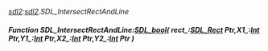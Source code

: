 _[sdl2](../../modules/sdl2/sdl2-module.md):[sdl2](../../modules/sdl2/sdl2-module.md).SDL\_IntersectRectAndLine_
##### Function SDL\_IntersectRectAndLine:[SDL_bool](../../modules/sdl2/sdl2-sdl_bool.md)( rect_:[SDL_Rect](../../modules/sdl2/sdl2-sdl_rect.md) Ptr,X1_:[Int](../../modules/wonkey/wonkey-types-int.md) Ptr,Y1_:[Int](../../modules/wonkey/wonkey-types-int.md) Ptr,X2_:[Int](../../modules/wonkey/wonkey-types-int.md) Ptr,Y2_:[Int](../../modules/wonkey/wonkey-types-int.md) Ptr )
